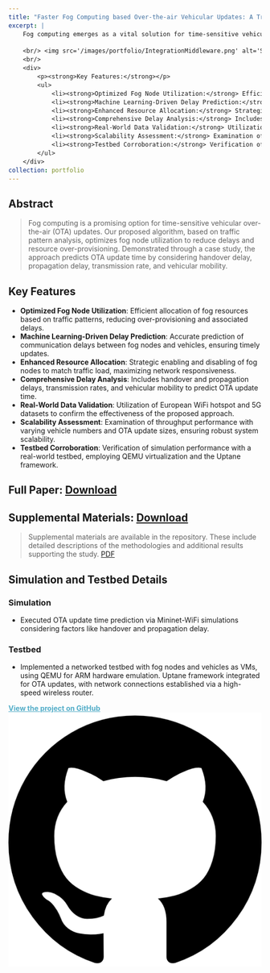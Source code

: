 ```yaml
---
title: "Faster Fog Computing based Over-the-air Vehicular Updates: A Transfer Learning Approach"
excerpt: |
    Fog computing emerges as a vital solution for time-sensitive vehicular over-the-air (OTA) updates, offering enhanced network durability and lower communication delays compared to the cloud. Our algorithm optimizes fog node resources, reducing OTA update times and improving network efficiency. The application of machine learning for communication delay prediction and the strategic enabling and disabling of fog nodes based on traffic load underscore the system's innovative approach to OTA updates.
    
    <br/> <img src='/images/portfolio/IntegrationMiddleware.png' alt='System Integration Middleware' style='width: 400px; display: inline-block;'>
    <br/>
    <div>
        <p><strong>Key Features:</strong></p>
        <ul>
            <li><strong>Optimized Fog Node Utilization:</strong> Efficient allocation of fog resources based on traffic patterns, reducing over-provisioning and associated delays.</li>
            <li><strong>Machine Learning-Driven Delay Prediction:</strong> Accurate prediction of communication delays between fog nodes and vehicles, ensuring timely updates.</li>
            <li><strong>Enhanced Resource Allocation:</strong> Strategic enabling and disabling of fog nodes to match traffic load, maximizing network responsiveness.</li>
            <li><strong>Comprehensive Delay Analysis:</strong> Includes handover and propagation delays, transmission rates, and vehicular mobility to predict OTA update time.</li>
            <li><strong>Real-World Data Validation:</strong> Utilization of European WiFi hotspot and 5G datasets to confirm the effectiveness of the proposed approach.</li>
            <li><strong>Scalability Assessment:</strong> Examination of throughput performance with varying vehicle numbers and OTA update sizes, ensuring robust system scalability.</li>
            <li><strong>Testbed Corroboration:</strong> Verification of simulation performance with a real-world testbed, employing QEMU virtualization and the Uptane framework.</li>
        </ul>     
    </div>
collection: portfolio
---
```


## Abstract
> Fog computing is a promising option for time-sensitive vehicular over-the-air (OTA) updates. Our proposed algorithm, based on traffic pattern analysis, optimizes fog node utilization to reduce delays and resource over-provisioning. Demonstrated through a case study, the approach predicts OTA update time by considering handover delay, propagation delay, transmission rate, and vehicular mobility.

## Key Features
- **Optimized Fog Node Utilization**: Efficient allocation of fog resources based on traffic patterns, reducing over-provisioning and associated delays.
- **Machine Learning-Driven Delay Prediction**: Accurate prediction of communication delays between fog nodes and vehicles, ensuring timely updates.
- **Enhanced Resource Allocation**: Strategic enabling and disabling of fog nodes to match traffic load, maximizing network responsiveness.
- **Comprehensive Delay Analysis**: Includes handover and propagation delays, transmission rates, and vehicular mobility to predict OTA update time.
- **Real-World Data Validation**: Utilization of European WiFi hotspot and 5G datasets to confirm the effectiveness of the proposed approach.
- **Scalability Assessment**: Examination of throughput performance with varying vehicle numbers and OTA update sizes, ensuring robust system scalability.
- **Testbed Corroboration**: Verification of simulation performance with a real-world testbed, employing QEMU virtualization and the Uptane framework.

## Full Paper: [Download](https://ieeexplore.ieee.org/abstract/document/9496152)

## Supplemental Materials: [Download](https://github.com/mdalmaruf/OTA-Update/blob/c480ca2d180b516a0f7261070bd52e4454c469dc/Faster%20Fog%20Computing%20OTA%20Update-Transfer%20Learning%20Approach%20(Supplemental%20Materials).pdf)

> Supplemental materials are available in the repository. These include detailed descriptions of the methodologies and additional results supporting the study. [PDF](https://github.com/mdalmaruf/OTA-Update/blob/c480ca2d180b516a0f7261070bd52e4454c469dc/Faster%20Fog%20Computing%20OTA%20Update-Transfer%20Learning%20Approach%20(Supplemental%20Materials).pdf)

## Simulation and Testbed Details

### Simulation
- Executed OTA update time prediction via Mininet-WiFi simulations considering factors like handover and propagation delay.

### Testbed
- Implemented a networked testbed with fog nodes and vehicles as VMs, using QEMU for ARM hardware emulation. Uptane framework integrated for OTA updates, with network connections established via a high-speed wireless router.

<a href="https://github.com/mdalmaruf/OTA-Update" style="color:#52adc8;"><strong>View the project on GitHub ![GitHub](Images/github-icon.png)</strong></a>
